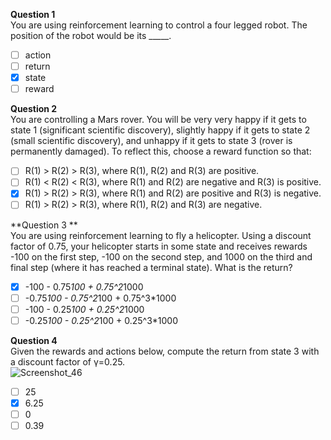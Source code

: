 **Question 1**<br>
You are using reinforcement learning to control a four legged robot. The position of the robot would be its _____.
- [ ] action 
- [ ] return 
- [x] state 
- [ ] reward

**Question 2**<br>
You are controlling a Mars rover. You will be very very happy if it gets to state 1 (significant scientific discovery), slightly happy if it gets to state 2 (small scientific discovery), and unhappy if it gets to state 3 (rover is permanently damaged). To reflect this, choose a reward function so that:
- [ ] R(1) > R(2) > R(3), where R(1), R(2) and R(3) are positive. 
- [ ] R(1) < R(2) < R(3), where R(1) and R(2) are negative and R(3) is positive. 
- [x] R(1) > R(2) > R(3), where R(1) and R(2) are positive and R(3) is negative. 
- [ ] R(1) > R(2) > R(3), where R(1), R(2) and R(3) are negative. 

**Question 3 **<br>
You are using reinforcement learning to fly a helicopter. Using a discount factor of 0.75, your helicopter starts in some state and receives rewards -100 on the first step, -100 on the second step, and 1000 on the third and final step (where it has reached a terminal state). What is the return?
- [x] -100 - 0.75*100 + 0.75^2*1000 
- [ ] -0.75*100 - 0.75^2*100 + 0.75^3*1000 
- [ ] -100 - 0.25*100 + 0.25^2*1000 
- [ ] -0.25*100 - 0.25^2*100 + 0.25^3*1000 

**Question 4**<br>
Given the rewards and actions below, compute the return from state 3 with a discount factor of γ=0.25.<br>
![Screenshot_46](https://github.com/user-attachments/assets/4cffdeb6-5ef6-493e-ac07-d6f36801b0ea)
- [ ] 25 
- [x] 6.25
- [ ] 0 
- [ ] 0.39
